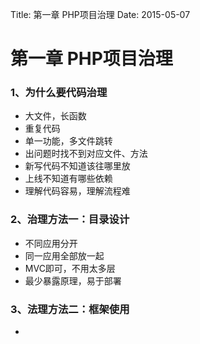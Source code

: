 Title: 第一章 PHP项目治理
Date:  2015-05-07


第一章 PHP项目治理
============================

### 1、为什么要代码治理

* 大文件，长函数
* 重复代码
* 单一功能，多文件跳转
* 出问题时找不到对应文件、方法
* 新写代码不知道该往哪里放
* 上线不知道有哪些依赖
* 理解代码容易，理解流程难



### 2、治理方法一：目录设计

* 不同应用分开
* 同一应用全部放一起
* MVC即可，不用太多层
* 最少暴露原理，易于部署

### 3、法理方法二：框架使用

* 
